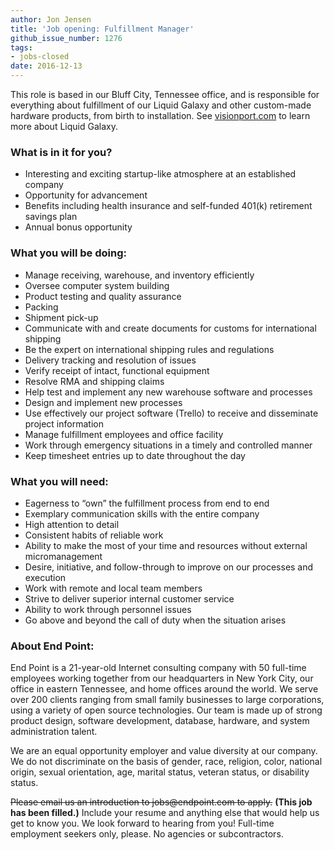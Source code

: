 ```yaml
---
author: Jon Jensen
title: 'Job opening: Fulfillment Manager'
github_issue_number: 1276
tags:
- jobs-closed
date: 2016-12-13
---
```


This role is based in our Bluff City, Tennessee office, and is responsible for everything about fulfillment of our Liquid Galaxy and other custom-made hardware products, from birth to installation. See [visionport.com](https://www.visionport.com/) to learn more about Liquid Galaxy.

### What is in it for you?

- Interesting and exciting startup-like atmosphere at an established company
- Opportunity for advancement
- Benefits including health insurance and self-funded 401(k) retirement savings plan
- Annual bonus opportunity

### What you will be doing:

- Manage receiving, warehouse, and inventory efficiently
- Oversee computer system building
- Product testing and quality assurance
- Packing
- Shipment pick-up
- Communicate with and create documents for customs for international shipping
- Be the expert on international shipping rules and regulations
- Delivery tracking and resolution of issues
- Verify receipt of intact, functional equipment
- Resolve RMA and shipping claims
- Help test and implement any new warehouse software and processes
- Design and implement new processes
- Use effectively our project software (Trello) to receive and disseminate project information
- Manage fulfillment employees and office facility
- Work through emergency situations in a timely and controlled manner
- Keep timesheet entries up to date throughout the day

### What you will need:

- Eagerness to “own” the fulfillment process from end to end
- Exemplary communication skills with the entire company
- High attention to detail
- Consistent habits of reliable work
- Ability to make the most of your time and resources without external micromanagement
- Desire, initiative, and follow-through to improve on our processes and execution
- Work with remote and local team members
- Strive to deliver superior internal customer service
- Ability to work through personnel issues
- Go above and beyond the call of duty when the situation arises

### About End Point:

End Point is a 21-year-old Internet consulting company with 50 full-time employees working together from our headquarters in New York City, our office in eastern Tennessee, and home offices around the world. We serve over 200 clients ranging from small family businesses to large corporations, using a variety of open source technologies. Our team is made up of strong product design, software development, database, hardware, and system administration talent.

We are an equal opportunity employer and value diversity at our company. We do not discriminate on the basis of gender, race, religion, color, national origin, sexual orientation, age, marital status, veteran status, or disability status.

~~Please email us an introduction to jobs&#x40;endpoint.com to apply.~~
**(This job has been filled.)**
Include your resume and anything else that would help us get to know you. We look forward to hearing from you! Full-time employment seekers only, please. No agencies or subcontractors.
